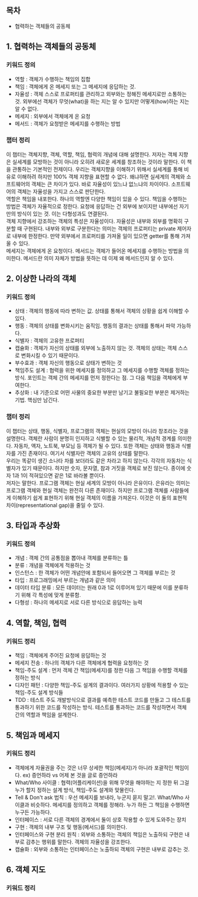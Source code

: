 ## 목차
- 협력하는 객체들의 공동체

## 1. 협력하는 객체들의 공동체

### 키워드 정의
- 역할 : 객체가 수행하는 책임의 집합
- 책임 : 객체에게 온 메세지 또는 그 메세지에 응답하는 것.
- 자율성 : 객체 스스로 프로퍼티를 관리하고 외부와는 정해진 메세지로만 소통하는 것. 외부에선 객체가 무엇(what)을 하는 지는 알 수 있지만 어떻게(how)하는 지는 알 수 없다.
- 메세지 : 외부에서 객체에게 온 요청
- 메서드 : 객체가 요청받은 메세지를 수행하는 방법

### 챕터 정리
이 챕터는 객체지향, 객체, 역할, 책임, 협력의 개념에 대해 설명한다. 저자는 객체 지향은 실세계를 모방하는 것이 아니라 오히려 새로운 세계를 창조하는 것이라 말한다. 이 책을 관통하는 기본적인 전제이다. 우리는 객체지향을 이해하기 위해서 실세계를 통해 비유로 이해하려 하지만 100% 객체 지향을 표현할 수 없다. 왜냐하면 실세계의 객체와 소프트웨어의 객체는 큰 차이가 있다. 바로 자율성이 있느냐 없느냐의 차이이다. 소프트웨어의 객체는 자율성을 가지고 스스로 판단한다.<br>
역할은 책임을 내포한다. 하나의 역할엔 다양한 책임이 있을 수 있다. 책임을 수행하는 방법은 객체가 자율적으로 정한다. 요청에 응답하는 건 외부에 보이지만 내부에선 자기 만의 방식이 있는 것. 이는 다형성과도 연결된다.<br>
객체 지향에서 강조하는 객체의 특성은 자율성이다. 자율성은 내부와 외부를 명확히 구분할 때 구현된다. 내부와 외부로 구분한다는 의미는 객체의 프로퍼티는 private 제어자로 내부에 한정한다. 만약 외부에서 프로퍼티를 가져올 일이 있으면 getter를 통해 가져올 수 있다.<br>
메세지는 객체에게 온 요청이다. 메서드는 객체가 들어온 메세지를 수행하는 방법을 의미한다. 메서드란 의미 자체가 방법을 뜻하는 데 이제 왜 메서드인지 알 수 있다.

## 2. 이상한 나라의 객체

### 키워드 정의

- 상태 : 객체의 행동에 따라 변하는 값. 상태를 통해서 객체의 상황을 쉽게 이해할 수 있다.
- 행동 : 객체의 상태를 변화시키는 움직임. 행동의 결과는 상태를 통해서 파악 가능하다.
- 식별자 : 객체의 고유한 프로퍼티
- 캡슐화 : 객체가 자신의 상태를 외부에 노출하지 않는 것. 객체의 상태는 객체 스스로 변화시킬 수 있기 때문이다.
- 부수효과 : 객체 자신의 행동으로 상태가 변하는 것
- 책임주도 설계 : 협력을 위한 메세지를 정의하고 그 메세지를 수행할 객체를 정하는 방식. 포인트는 객체 간의 메세지를 먼저 정한다는 점. 그 다음 책임을 객체에게 부여한다.
- 추상화 : 내 기준으로 어떤 사물의 중요한 부분만 남기고 불필요한 부분은 제거하는 기법. 핵심만 남긴다.

### 챕터 정리
이 챕터는 상태, 행동, 식별자, 프로그램의 객체는 현실의 모방이 아니라 창조라는 것을 설명한다. 객체란 사람이 분명히 인지하고 식별할 수 있는 물리적, 개념적 경계를 의미한다. 자동차, 액자, 노트북, 부모님 등 객체가 될 수 있다. 또한 객체는 상태와 행동과 식별자를 가진 존재이다. 여기서 식별자란 객체의 고유의 상태를 말한다.<br>
우리는 똑같이 생긴 소나타 차를 보더라도 같은 차라고 하지 않는다. 각각의 자동차는 식별자가 있기 때문이다. 하지만 숫자, 문자열, 참과 거짓을 객체로 보진 않는다. 종이에 숫자 1과 1이 적혀있으면 같은 1로 바라볼 뿐이다.<br>
저자는 말한다. 프로그램 객체는 현실 세계의 모방이 아니라 은유이다. 은유라는 의미는 프로그램 객체와 현실 객체는 완전히 다른 존재이다. 하지만 프로그램 객체를 사람들에게 이해하기 쉽게 표현하기 위해 현실 객체의 이름을 가져온다. 이것은 이 둘의 표현적 차이(representational gap)을 줄일 수 있다.

## 3. 타입과 추상화

### 키워드 정의
- 개념 : 객체 간의 공통점을 뽑아내 객체를 분류하는 틀
- 분류 : 개념을 객체에게 적용하는 것
- 인스턴스 : 한 객체가 어떤 개념안에 포함되서 들어오면 그 객체를 부르는 것
- 타입 : 프로그래밍에서 부르는 개념과 같은 의미
- 데이터 타입 분류 : 모든 데이터는 원래 0과 1로 이루어져 있기 때문에 이를 분류하기 위해 각 특성에 맞게 분류함.
- 다형성 : 하나의 메세지로 서로 다른 방식으로 응답하는 능력

## 4. 역할, 책임, 협력

### 키워드 정리
- 책임 : 객체에게 주어진 요청에 응답하는 것
- 메세지 전송 : 하나의 객체가 다른 객체에게 협력을 요청하는 것
- 책임-주도 설계 : 먼저 객체 간 책임(메세지)를 정한 다음 그 책임을 수행할 객체를 정하는 방식
- 디자인 패턴 : 다양한 책임-주도 설계의 결과이다. 여러가지 상황에 적용할 수 있는 책임-주도 설계 방식들
- TDD : 테스트 주도 개발방식으로 결과를 예측한 테스트 코드를 만들고 그 테스트를 통과하기 위한 코드를 작성하는 방식. 테스트를 통과하는 코드를 작성하면서 객체 간의 역할과 책임을 설계한다.

## 5. 책임과 메세지

### 키워드 정리
- 객체에게 자율권을 주는 것은 너무 상세한 책임(메세지)가 아니라 포괄적인 책임이다. ex) 증언하라 vs 어제 본 것을 글로 증언하라
- What/Who 사이클 : 협력(어플리케이션)을 위해 무엇을 해야하는 지 정한 뒤 그걸 누가 할지 정하는 설계 방식, 책임-주도 설계와 맞물린다.
- Tell & Don't ask 법칙 : 우선 메세지를 보내라, 누군지 묻지 말고!. What/Who 사이클과 비슷하다. 메세지를 정의하고 객체를 정해라. 누가 하든 그 책임을 수행하면 누구든 가능하다.
- 인터페이스 : 서로 다른 객체의 경계에서 둘이 상호 작용할 수 있게 도와주는 장치
- 구현 : 객체의 내부 구조 및 행동(메서드)를 의미한다.
- 인터페이스와 구현 분리 원칙 : 외부와 소통하는 객체의 책임은 노출하되 구현은 내부로 감추는 행위를 말한다. 객체의 자율성을 강조한다.
- 캡슐화 : 외부와 소통하는 인터페이스는 노출하되 객체의 구현은 내부로 감추는 것.

## 6. 객체 지도

### 키워드 정리
